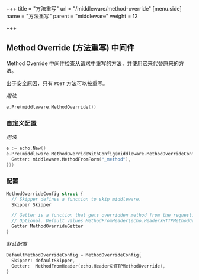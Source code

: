 +++
title = "方法重写"
url = "/middleware/method-override"
[menu.side]
  name = "方法重写"
  parent = "middleware"
  weight = 12

+++

## Method Override (方法重写) 中间件

Method Override 中间件检查从请求中重写的方法，并使用它来代替原来的方法。

出于安全原因，只有 `POST` 方法可以被重写。

*用法*

```go
e.Pre(middleware.MethodOverride())
```

### 自定义配置

*用法*

```go
e := echo.New()
e.Pre(middleware.MethodOverrideWithConfig(middleware.MethodOverrideConfig{
  Getter: middleware.MethodFromForm("_method"),
}))
```

### 配置

```go
MethodOverrideConfig struct {
  // Skipper defines a function to skip middleware.
  Skipper Skipper

  // Getter is a function that gets overridden method from the request.
  // Optional. Default values MethodFromHeader(echo.HeaderXHTTPMethodOverride).
  Getter MethodOverrideGetter
}
```

*默认配置*

```go
DefaultMethodOverrideConfig = MethodOverrideConfig{
  Skipper: defaultSkipper,
  Getter:  MethodFromHeader(echo.HeaderXHTTPMethodOverride),
}
```

